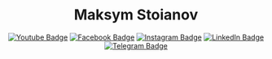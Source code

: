 <h1 align="center">Maksym Stoianov</h1>

<div id="badges" align="center">
  <a href="https://youtube.com/@MaksymStoianov"><img src="https://img.shields.io/badge/YouTube-red?style=for-the-badge&logo=youtube&logoColor=white" alt="Youtube Badge"></a>
  <a href="https://facebook.com/MaksymStoianov"><img src="https://img.shields.io/badge/Facebook-blue?style=for-the-badge&logo=facebook&logoColor=white" alt="Facebook Badge"></a>
  <a href="https://instagram.com/MaksymStoianov"><img src="https://img.shields.io/badge/Instagram-blue?style=for-the-badge&logo=instagram&logoColor=white" alt="Instagram Badge"></a>
  <a href="https://linkedin.com/in/MaksymStoianov"><img src="https://img.shields.io/badge/LinkedIn-blue?style=for-the-badge&logo=linkedin&logoColor=white" alt="LinkedIn Badge"></a>
  <a href="https://t.me/MaksymStoianov"><img src="https://img.shields.io/badge/Telegram-blue?style=for-the-badge&logo=telegram&logoColor=white" alt="Telegram Badge"></a>
</div>

<div id="badges" align="center">
  <img src="https://komarev.com/ghpvc/?username=MaksymStoianov&style=flat-square&color=blue" alt=""/>
</div>
